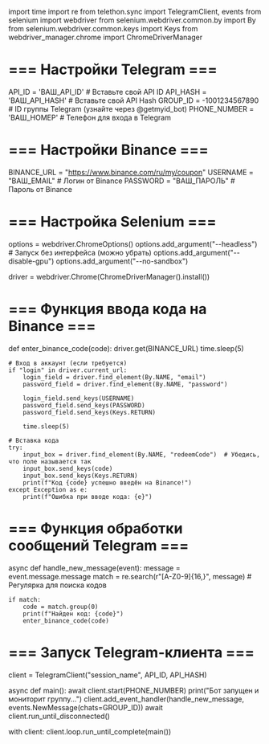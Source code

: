 import time
import re
from telethon.sync import TelegramClient, events
from selenium import webdriver
from selenium.webdriver.common.by import By
from selenium.webdriver.common.keys import Keys
from webdriver_manager.chrome import ChromeDriverManager

# === Настройки Telegram ===
API_ID = 'ВАШ_API_ID'  # Вставьте свой API ID
API_HASH = 'ВАШ_API_HASH'  # Вставьте свой API Hash
GROUP_ID = -1001234567890  # ID группы Telegram (узнайте через @getmyid_bot)
PHONE_NUMBER = 'ВАШ_НОМЕР'  # Телефон для входа в Telegram

# === Настройки Binance ===
BINANCE_URL = "https://www.binance.com/ru/my/coupon"
USERNAME = "ВАШ_EMAIL"  # Логин от Binance
PASSWORD = "ВАШ_ПАРОЛЬ"  # Пароль от Binance

# === Настройка Selenium ===
options = webdriver.ChromeOptions()
options.add_argument("--headless")  # Запуск без интерфейса (можно убрать)
options.add_argument("--disable-gpu")
options.add_argument("--no-sandbox")

driver = webdriver.Chrome(ChromeDriverManager().install())

# === Функция ввода кода на Binance ===
def enter_binance_code(code):
    driver.get(BINANCE_URL)
    time.sleep(5)

    # Вход в аккаунт (если требуется)
    if "login" in driver.current_url:
        login_field = driver.find_element(By.NAME, "email")
        password_field = driver.find_element(By.NAME, "password")

        login_field.send_keys(USERNAME)
        password_field.send_keys(PASSWORD)
        password_field.send_keys(Keys.RETURN)

        time.sleep(5)

    # Вставка кода
    try:
        input_box = driver.find_element(By.NAME, "redeemCode")  # Убедись, что поле называется так
        input_box.send_keys(code)
        input_box.send_keys(Keys.RETURN)
        print(f"Код {code} успешно введён на Binance!")
    except Exception as e:
        print(f"Ошибка при вводе кода: {e}")

# === Функция обработки сообщений Telegram ===
async def handle_new_message(event):
    message = event.message.message
    match = re.search(r"[A-Z0-9]{16,}", message)  # Регулярка для поиска кодов

    if match:
        code = match.group(0)
        print(f"Найден код: {code}")
        enter_binance_code(code)

# === Запуск Telegram-клиента ===
client = TelegramClient("session_name", API_ID, API_HASH)

async def main():
    await client.start(PHONE_NUMBER)
    print("Бот запущен и мониторит группу...")
    client.add_event_handler(handle_new_message, events.NewMessage(chats=GROUP_ID))
    await client.run_until_disconnected()

with client:
    client.loop.run_until_complete(main())
